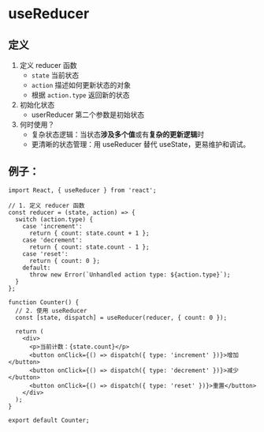 # useReducer

## 定义

1. 定义 reducer 函数
    - `state` 当前状态
    - `action` 描述如何更新状态的对象
    - 根据 `action.type` 返回新的状态
2. 初始化状态
    - userReducer 第二个参数是初始状态
3. 何时使用？
    - 复杂状态逻辑：当状态**涉及多个值**或有**复杂的更新逻辑**时
    - 更清晰的状态管理：用 useReducer 替代 useState，更易维护和调试。

## 例子：

```tsx
import React, { useReducer } from 'react';

// 1. 定义 reducer 函数
const reducer = (state, action) => {
  switch (action.type) {
    case 'increment':
      return { count: state.count + 1 };
    case 'decrement':
      return { count: state.count - 1 };
    case 'reset':
      return { count: 0 };
    default:
      throw new Error(`Unhandled action type: ${action.type}`);
  }
};

function Counter() {
  // 2. 使用 useReducer
  const [state, dispatch] = useReducer(reducer, { count: 0 });

  return (
    <div>
      <p>当前计数：{state.count}</p>
      <button onClick={() => dispatch({ type: 'increment' })}>增加</button>
      <button onClick={() => dispatch({ type: 'decrement' })}>减少</button>
      <button onClick={() => dispatch({ type: 'reset' })}>重置</button>
    </div>
  );
}

export default Counter;
```